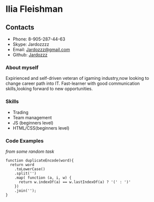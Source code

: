 
# Ilia Fleishman 

## Contacts

* Phone: 8-905-287-44-63 
* Skype: Jardozzzz
* Email: Jardozzz@gmail.com
* Github: [Jardozzz](github.com/Jardozzz)

### About myself

Expirienced and self-driven veteran of igaming industry,now looking to change career path into IT.
Fast-learner with good communication skills,looking forward to new opportunities.

### Skills
* Trading
* Team management
* JS (beginners level)
* HTML/CSS(beginners level)

### Code Examples
*from some random task*

```
function duplicateEncode(word){
  return word
    .toLowerCase()
    .split('')
    .map( function (a, i, w) {
      return w.indexOf(a) == w.lastIndexOf(a) ? '(' : ')'
    })
    .join('');
}

```